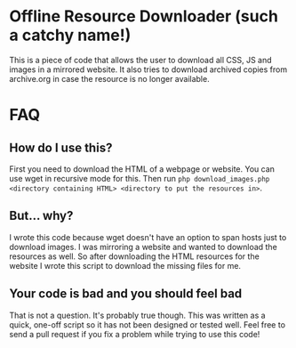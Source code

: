 # Offline Resource Downloader (such a catchy name!)
This is a piece of code that allows the user to download all CSS, JS and images in a mirrored website. It also tries to download archived copies from archive.org in case the resource is no longer available.

# FAQ

## How do I use this?
First you need to download the HTML of a webpage or website. You can use wget in recursive mode for this.
Then run `php download_images.php <directory containing HTML> <directory to put the resources in>`.

## But... why?
I wrote this code because wget doesn't have an option to span hosts just to download images. I was mirroring a website and wanted to download the resources as well. So after downloading the HTML resources for the website I wrote this script to download the missing files for me.

## Your code is bad and you should feel bad
That is not a question. It's probably true though.
This was written as a quick, one-off script so it has not been designed or tested well. Feel free to send a pull request if you fix a problem while trying to use this code!
